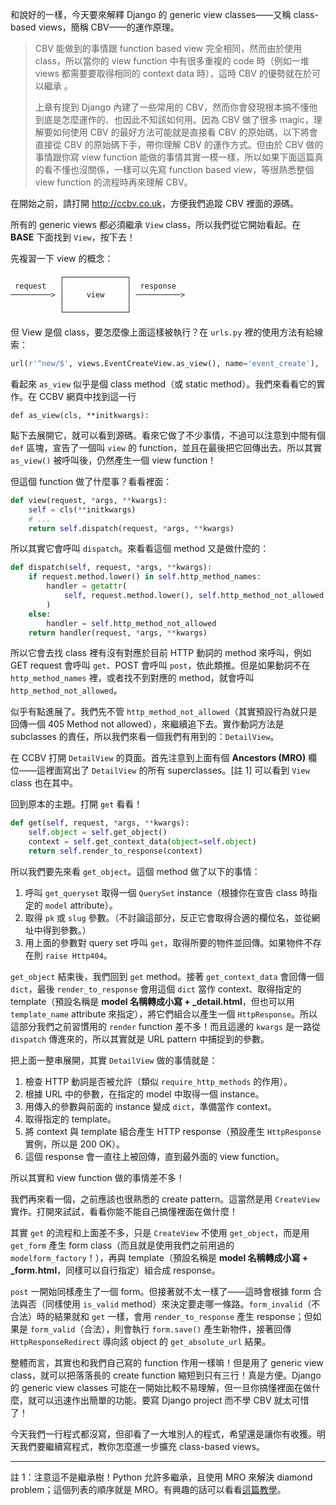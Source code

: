 和說好的一樣，今天要來解釋 Django 的 generic view classes——又稱 class-based views，簡稱 CBV——的運作原理。

>CBV 能做到的事情跟 function based view 完全相同，然而由於使用 class，所以當你的 view function 中有很多重複的 code 時（例如一堆 views 都需要要取得相同的 context data 時），這時 CBV 的優勢就在於可以繼承 。
>
>上章有提到 Django 內建了一些常用的 CBV，然而你會發現根本搞不懂他到底是怎麼運作的、也因此不知該如何用。因為 CBV 做了很多 magic，理解要如何使用 CBV 的最好方法可能就是直接看 CBV 的原始碼，以下將會直接從 CBV 的原始碼下手，帶你理解 CBV 的運作方式。但由於 CBV 做的事情跟你寫 view function 能做的事情其實一模一樣，所以如果下面這篇真的看不懂也沒關係，一樣可以先寫 function based view，等很熟悉整個 view function 的流程時再來理解 CBV。

在開始之前，請打開 <http://ccbv.co.uk>，方便我們追蹤 CBV 裡面的源碼。

所有的 generic views 都必須繼承 `View` class，所以我們從它開始看起。在 **BASE** 下面找到 `View`，按下去！

先複習一下 view 的概念：

```
           ┌──────────────┐
 request   │              │  response
─────────> │     view     │ ──────────>
           │              │
           └──────────────┘
```

但 View 是個 class，要怎麼像上面這樣被執行？在 `urls.py` 裡的使用方法有給線索：

```python
url(r'^new/$', views.EventCreateView.as_view(), name='event_create'),
```

看起來 `as_view` 似乎是個 class method（或 static method）。我們來看看它的實作。在 CCBV 網頁中找到這一行

```
def as_view(cls, **initkwargs):
```

點下去展開它，就可以看到源碼。看來它做了不少事情，不過可以注意到中間有個 `def` 區塊，宣告了一個叫 `view` 的 function，並且在最後把它回傳出去。所以其實 `as_view()` 被呼叫後，仍然產生一個 view function！

但這個 function 做了什麼事？看看裡面：

```python
def view(request, *args, **kwargs):
    self = cls(**initkwargs)
    # ...
    return self.dispatch(request, *args, **kwargs)
```

所以其實它會呼叫 `dispatch`。來看看這個 method 又是做什麼的：

```python
def dispatch(self, request, *args, **kwargs):
    if request.method.lower() in self.http_method_names:
        handler = getattr(
            self, request.method.lower(), self.http_method_not_allowed
        )
    else:
        handler = self.http_method_not_allowed
    return handler(request, *args, **kwargs)
```

所以它會去找 class 裡有沒有對應於目前 HTTP 動詞的 method 來呼叫，例如 GET request 會呼叫 `get`、POST 會呼叫 `post`，依此類推。但是如果動詞不在 `http_method_names` 裡，或者找不到對應的 method，就會呼叫 `http_method_not_allowed`。

似乎有點進展了。我們先不管 `http_method_not_allowed`（其實預設行為就只是回傳一個 405 Method not allowed），來繼續追下去。實作動詞方法是 subclasses 的責任，所以我們來看一個我們有用到的：`DetailView`。

在 CCBV 打開 `DetailView` 的頁面。首先注意到上面有個 **Ancestors (MRO)** 欄位——這裡面寫出了 `DetailView` 的所有 superclasses。[註 1] 可以看到 `View` class 也在其中。

回到原本的主題。打開 `get` 看看！

```python
def get(self, request, *args, **kwargs):
    self.object = self.get_object()
    context = self.get_context_data(object=self.object)
    return self.render_to_response(context)
```

所以我們要先來看 `get_object`。這個 method 做了以下的事情：

1. 呼叫 `get_queryset` 取得一個 `QuerySet` instance（根據你在宣告 class 時指定的 `model` attribute）。
2. 取得 `pk` 或 `slug` 參數。（不討論這部分，反正它會取得合適的欄位名，並從網址中得到參數。）
3. 用上面的參數對 query set 呼叫 `get`，取得所要的物件並回傳。如果物件不存在則 `raise Http404`。

`get_object` 結束後，我們回到 `get` method。接著 `get_context_data` 會回傳一個 `dict`，最後 `render_to_response` 會用這個 `dict` 當作 context、取得指定的 template（預設名稱是 **model 名稱轉成小寫 + _detail.html**，但也可以用 `template_name` attribute 來指定），將它們組合以產生一個 `HttpResponse`。所以這部分我們之前習慣用的 `render` function 差不多！而且這邊的 `kwargs` 是一路從 `dispatch` 傳進來的，所以其實就是 URL pattern 中捕捉到的參數。

把上面一整串展開，其實 `DetailView` 做的事情就是：

1. 檢查 HTTP 動詞是否被允許（類似 `require_http_methods` 的作用）。
2. 根據 URL 中的參數，在指定的 model 中取得一個 instance。
3. 用傳入的參數與前面的 instance 變成 `dict`，準備當作 context。
4. 取得指定的 template。
5. 將 context 與 template 組合產生 HTTP response（預設產生 `HttpResponse` 實例，所以是 200 OK）。
6. 這個 response 會一直往上被回傳，直到最外面的 view function。

所以其實和 view function 做的事情差不多！

我們再來看一個，之前應該也很熟悉的 create pattern。這當然是用 `CreateView` 實作。打開來試試，看看你能不能自己搞懂裡面在做什麼！

其實 `get` 的流程和上面差不多，只是 `CreateView` 不使用 `get_object`，而是用 `get_form` 產生 form class（而且就是使用我們之前用過的 `modelform_factory`！），再與 template（預設名稱是 **model 名稱轉成小寫 + _form.html**，同樣可以自行指定）組合成 response。

`post` 一開始同樣產生了一個 form。但接著就不太一樣了——這時會根據 form 合法與否（同樣使用 `is_valid` method）來決定要走哪一條路。`form_invalid`（不合法）時的結果就和 `get` 一樣，會用 `render_to_response` 產生 response；但如果是 `form_valid`（合法），則會執行 `form.save()` 產生新物件，接著回傳 `HttpResponseRedirect` 導向該 object 的 `get_absolute_url` 結果。

整體而言，其實也和我們自己寫的 function 作用一樣嘛！但是用了 generic view class，就可以把落落長的 create function 縮短到只有三行！真是方便。Django 的 generic view classes 可能在一開始比較不易理解，但一旦你搞懂裡面在做什麼，就可以迅速作出簡單的功能。要寫 Django project 而不學 CBV 就太可惜了！

今天我們一行程式都沒寫，但卻看了一大堆別人的程式，希望還是讓你有收獲。明天我們要繼續寫程式，教你怎麼進一步擴充 class-based views。

---

註 1：注意這不是繼承樹！Python 允許多繼承，且使用 MRO 來解決 diamond problem；這個列表的順序就是 MRO。有興趣的話可以看看[這篇教學](http://makina-corpus.com/blog/metier/2014/python-tutorial-understanding-python-mro-class-search-path)。
